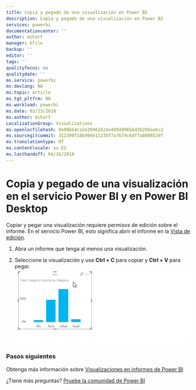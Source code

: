 ```yaml
---
title: Copia y pegado de una visualización en Power BI
description: Copia y pegado de una visualización en Power BI
services: powerbi
documentationcenter: ''
author: mihart
manager: kfile
backup: ''
editor: ''
tags: ''
qualityfocus: no
qualitydate: ''
ms.service: powerbi
ms.devlang: NA
ms.topic: article
ms.tgt_pltfrm: NA
ms.workload: powerbi
ms.date: 03/23/2018
ms.author: mihart
LocalizationGroup: Visualizations
ms.openlocfilehash: 8e00bb4ca2e39462624a489dd96bbd2b266aa6c3
ms.sourcegitcommit: 312390f18b99de1123bf7a7674c6dffa8088529f
ms.translationtype: HT
ms.contentlocale: es-ES
ms.lasthandoff: 04/16/2018
---
```

# <a name="copy-and-paste-a-visualization-in-power-bi-service-and-power-bi-desktop"></a>Copia y pegado de una visualización en el servicio Power BI y en Power BI Desktop
Copiar y pegar una visualización requiere permisos de edición sobre el informe. En el servicio Power BI, esto significa abrir el informe en la [Vista de edición](service-reading-view-and-editing-view.md).

1. Abra un informe que tenga al menos una visualización.  

2. Seleccione la visualización y use **Ctrl + C** para copiar y **Ctrl + V** para pegar.  
   ![](media/power-bi-visualization-copy-paste/copypasteviznew.gif)

### <a name="next-steps"></a>Pasos siguientes
Obtenga más información sobre [Visualizaciones en informes de Power BI](power-bi-report-visualizations.md)

¿Tiene más preguntas? [Pruebe la comunidad de Power BI](http://community.powerbi.com/)

